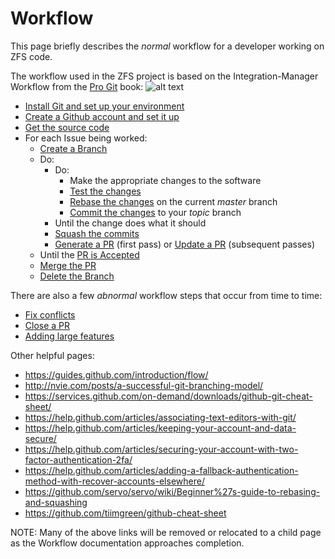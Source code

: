 # Workflow

This page briefly describes the *normal* workflow for a developer working on ZFS code.

The workflow used in the ZFS project is based on the Integration-Manager Workflow from the [Pro Git][pro-git] book:
![alt text](https://git-scm.com/book/en/v2/images/integration-manager.png "Workflow")

* [Install Git and set up your environment][W-install]
* [Create a Github account and set it up][W-github-account]
* [Get the source code][W-get-code]
* For each Issue being worked:
   * [Create a Branch][W-create-branch]
   * Do:
       * Do:
           * Make the appropriate changes to the software
           * [Test the changes][W-test]
           * [Rebase the changes][W-rebase] on the current *master* branch
           * [Commit the changes][W-commit] to your *topic* branch
       * Until the change does what it should
       * [Squash the commits][W-squash]
       * [Generate a PR][W-generate] (first pass) or [Update a PR][W-update] (subsequent passes)
   * Until the [PR is Accepted][W-accept]
   * [Merge the PR][W-merge]
   * [Delete the Branch][W-delete-branch]

There are also a few *abnormal* workflow steps that occur from time to time:

* [Fix conflicts][W-conflicts]
* [Close a PR][W-close-PR]
* [Adding large features][W-large]

Other helpful pages:

* https://guides.github.com/introduction/flow/
* http://nvie.com/posts/a-successful-git-branching-model/
* https://services.github.com/on-demand/downloads/github-git-cheat-sheet/
* https://help.github.com/articles/associating-text-editors-with-git/
* https://help.github.com/articles/keeping-your-account-and-data-secure/
* https://help.github.com/articles/securing-your-account-with-two-factor-authentication-2fa/
* https://help.github.com/articles/adding-a-fallback-authentication-method-with-recover-accounts-elsewhere/
* https://github.com/servo/servo/wiki/Beginner%27s-guide-to-rebasing-and-squashing
* https://github.com/tiimgreen/github-cheat-sheet

NOTE:  Many of the above links will be removed or relocated to a child page as the Workflow documentation approaches completion.

[pro-git]: https://git-scm.com/book/en/v2
[W-install]: https://github.com/pashford/zfswiki/blob/master/wiki/W-Install-Git.md
[W-github-account]: https://github.com/pashford/zfswiki/blob/master/wiki/W-Create-Github-Account.md
[W-get-code]: https://github.com/pashford/zfswiki/blob/master/wiki/W-Get-Source.md
[W-create-branch]: https://github.com/pashford/zfswiki/blob/master/wiki/W-Create-Branch.md
[W-test]: https://github.com/pashford/zfswiki/blob/master/wiki/W-Test.md
[W-rebase]: https://github.com/pashford/zfswiki/blob/master/wiki/W-Rebase.md
[W-commit]: https://github.com/pashford/zfswiki/blob/master/wiki/W-Commit.md
[W-squash]: https://github.com/pashford/zfswiki/blob/master/wiki/W-Squash.md
[W-generate]: https://github.com/pashford/zfswiki/blob/master/wiki/W-Generate.md
[W-update]: https://github.com/pashford/zfswiki/blob/master/wiki/W-Update.md
[W-accept]: https://github.com/pashford/zfswiki/blob/master/wiki/W-Accept.md
[W-merge]: https://github.com/pashford/zfswiki/blob/master/wiki/W-Merge.md
[W-conflicts]: https://github.com/pashford/zfswiki/blob/master/wiki/W-Conflicts.md
[W-close-PR]: https://github.com/pashford/zfswiki/blob/master/wiki/W-Close-PR.md
[W-large]: https://github.com/pashford/zfswiki/blob/master/wiki/W-Large-Features.md
[W-delete-branch]: https://github.com/pashford/zfswiki/blob/master/wiki/W-Delete-Branch.md
